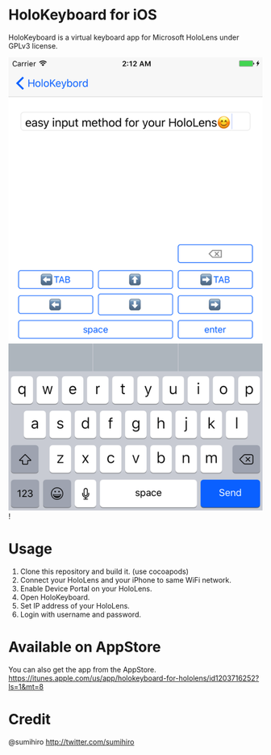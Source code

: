 HoloKeyboard for iOS
=========

HoloKeyboard is a virtual keyboard app for Microsoft HoloLens under GPLv3 license.  

![screenshot](https://github.com/sumihiro/HoloKeyboard/blob/master/img/screenshot.png)!

Usage
=========

1. Clone this repository and build it. (use cocoapods)
1. Connect your HoloLens and your iPhone to same WiFi network.
1. Enable Device Portal on your HoloLens.
1. Open HoloKeyboard.
1. Set IP address of your HoloLens.
1. Login with username and password.

Available on AppStore
=========

You can also get the app from the AppStore.
https://itunes.apple.com/us/app/holokeyboard-for-hololens/id1203716252?ls=1&mt=8

Credit
=========

@sumihiro http://twitter.com/sumihiro
